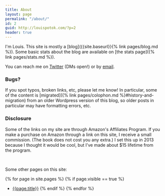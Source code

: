 ```yaml
---
title: About
layout: page
permalink: "/about/"
id: 2
guid: http://louispotok.com/?p=2
header: true
---
```

I'm Louis. This site is mostly a [blog]({{site.baseurl}}{% link pages/blog.md %}). Some basic stats about the blog are available on [the stats page]({% link pages/stats.md %}).

You can reach me on [Twitter](https://twitter.com/louispotok) (DMs open!) or by [email](mailto:{{site.email}}).

<div class="accordion"> 
<h3>Bugs?</h3>
<p>
If you spot typos, broken links, etc, please let me know! In particular, some of the content is [migrated]({% link pages/colophon.md %}#history-and-migration) from an older Wordpress version of this blog, so older posts in particular may have formatting errors, etc.
</p>
</div>

<div class="accordion"> 
  <h3>Disclosure
  </h3>
  <p>Some of the links on my site are through Amazon's Affiliates Program. If you make a purchase on Amazon through a link on this site, I receive a small commission. (The book does not cost you any extra.) I set this up in 2013 because I thought it would be cool, but I've made about $15 lifetime from the program.
  </p>
</div>

<br>

Some other pages on this site:

{% for page in site.pages %}
{% if page.visible == true %}
* [{{page.title}}]({{page.url}})
{% endif %}
{% endfor %}
